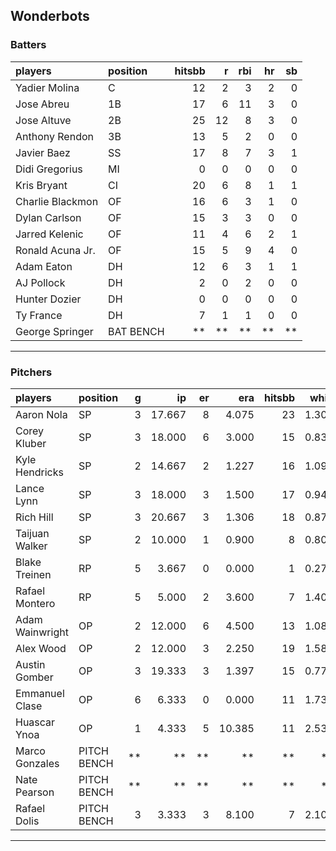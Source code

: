 ## Wonderbots

### Batters

 
|players          |position  | hitsbb|  r| rbi| hr| sb| 
|:----------------|:---------|------:|--:|---:|--:|--:| 
|Yadier Molina    |C         |     12|  2|   3|  2|  0| 
|Jose Abreu       |1B        |     17|  6|  11|  3|  0| 
|Jose Altuve      |2B        |     25| 12|   8|  3|  0| 
|Anthony Rendon   |3B        |     13|  5|   2|  0|  0| 
|Javier Baez      |SS        |     17|  8|   7|  3|  1| 
|Didi Gregorius   |MI        |      0|  0|   0|  0|  0| 
|Kris Bryant      |CI        |     20|  6|   8|  1|  1| 
|Charlie Blackmon |OF        |     16|  6|   3|  1|  0| 
|Dylan Carlson    |OF        |     15|  3|   3|  0|  0| 
|Jarred Kelenic   |OF        |     11|  4|   6|  2|  1| 
|Ronald Acuna Jr. |OF        |     15|  5|   9|  4|  0| 
|Adam Eaton       |DH        |     12|  6|   3|  1|  1| 
|AJ Pollock       |DH        |      2|  0|   2|  0|  0| 
|Hunter Dozier    |DH        |      0|  0|   0|  0|  0| 
|Ty France        |DH        |      7|  1|   1|  0|  0| 
|George Springer  |BAT BENCH |     **| **|  **| **| **| 

* * *

### Pitchers

 
|players         |position    |  g|     ip| er|    era| hitsbb|  whip| so|  w| sv| 
|:---------------|:-----------|--:|------:|--:|------:|------:|-----:|--:|--:|--:| 
|Aaron Nola      |SP          |  3| 17.667|  8|  4.075|     23| 1.302| 23|  0|  0| 
|Corey Kluber    |SP          |  3| 18.000|  6|  3.000|     15| 0.833| 20|  2|  0| 
|Kyle Hendricks  |SP          |  2| 14.667|  2|  1.227|     16| 1.091| 12|  2|  0| 
|Lance Lynn      |SP          |  3| 18.000|  3|  1.500|     17| 0.944| 15|  2|  0| 
|Rich Hill       |SP          |  3| 20.667|  3|  1.306|     18| 0.871| 26|  2|  0| 
|Taijuan Walker  |SP          |  2| 10.000|  1|  0.900|      8| 0.800|  6|  1|  0| 
|Blake Treinen   |RP          |  5|  3.667|  0|  0.000|      1| 0.273|  0|  0|  1| 
|Rafael Montero  |RP          |  5|  5.000|  2|  3.600|      7| 1.400|  3|  0|  2| 
|Adam Wainwright |OP          |  2| 12.000|  6|  4.500|     13| 1.083|  9|  0|  0| 
|Alex Wood       |OP          |  2| 12.000|  3|  2.250|     19| 1.583| 13|  1|  0| 
|Austin Gomber   |OP          |  3| 19.333|  3|  1.397|     15| 0.776| 21|  1|  0| 
|Emmanuel Clase  |OP          |  6|  6.333|  0|  0.000|     11| 1.737|  5|  0|  1| 
|Huascar Ynoa    |OP          |  1|  4.333|  5| 10.385|     11| 2.538|  6|  0|  0| 
|Marco Gonzales  |PITCH BENCH | **|     **| **|     **|     **|    **| **| **| **| 
|Nate Pearson    |PITCH BENCH | **|     **| **|     **|     **|    **| **| **| **| 
|Rafael Dolis    |PITCH BENCH |  3|  3.333|  3|  8.100|      7| 2.100|  5|  0|  0| 


* * *



